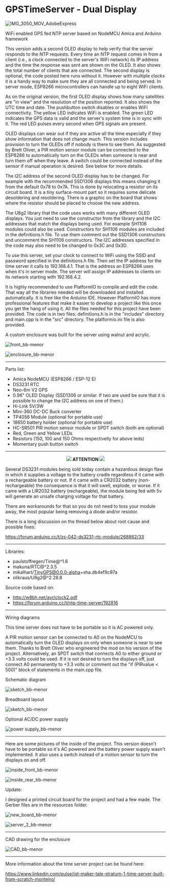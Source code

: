 # GPSTimeServer - Dual Display

![IMG_3050_MOV_AdobeExpress](https://user-images.githubusercontent.com/32185145/219906084-103e5c18-b03a-4c53-9235-e16533b12cdc.gif)

WiFi enabled GPS fed NTP server based on NodeMCU Amica and Arduino framework

This version adds a second OLED display to help verify that the server responds to the NTP requests. Every time an NTP request comes 
in from a client (i.e., a clock connected to the server's WiFi network) its IP address and the time the response was sent are shown 
on the OLED. It also shows the total number of clients that are connected. The second display is optional, the code posted here runs 
without it. However with multiple clocks it is a handy way to make sure they are all connected and being served. In server mode, 
ESP8266 microcontrollers can handle up to eight WiFi clients.

As on the original version, the first OLED display shows how many satellites 
are "in view" and the resolution of the position reported. It also shows the UTC time and date. The pushbutton
switch disables or enables WiFi connectivity. The yellow LED indicates WiFi is enabled.
The green LED indicates the GPS data is valid and the server's system time is in sync with it. The red 
LED pulses every second when GPS signals are present.

OLED displays can wear out if they are active all the time especially if they show information that does not change much.
This version includes provision to turn the OLEDs off if nobody is there to see them. As suggested by Brett Oliver, a
PIR motion sensor module can be connected to the ESP8266 to automatically turn on the OLEDs when someone is near and turn 
them off when they leave. A switch could be connected instead of the sensor if manual operation is desired.
See below for more details.

The I2C address of the second OLED display has to be changed. For example with the recommended SSD1306 
displays this means changing it from the default 0x78 to 0x7A. This is done by relocating a resistor 
on its circuit board. It is a tiny surface-mount part so it requires some delicate desoldering and 
resoldering. There is a graphic on the board that shows where the resistor should be placed to choose 
the new address.

The U8g2 library that the code uses works with many different OLED displays. You just need to use the constructor from the 
library and the I2C addresses that match the displays being used. For example SH1106 modules could also be used. 
Constructors for SH1106 modules are included in the definitions.h file. To use them comment out the SSD1306 constructors
and uncomment the SH1106 constructors. The I2C addresses specified in the code may also need to be changed to 0x3C and 0x3D. 

To use this server, set your clock to connect to WiFi using the SSID and password specified in the 
definitions.h file. Then set the IP address for the time server it calls to 192.168.4.1. That is the 
address an ESP8266 uses when it's in server mode. The server will assign IP addresses to clients on 
its network starting with 192.168.4.2.

It is highly recommended to use PlatformIO to compile and edit the code. That way all the libraries needed will be 
downloaded and installed automatically. It is free like the Arduino IDE. However PlatformIO has more professional features 
that make it easier to develop a project like this once you get the hang of using it. All the files needed for this project 
have been provided. The code is in two files: definitions.h is in the "includes" directory and main.cpp is in the "src" 
directory. The platformio.ini file is also provided. 

A custom enclosure was built for the server using walnut and acrylic. 

![front_bb-menor](https://github.com/Montecri/GPSTimeServer/blob/Dual-Display/images/EnclosureFront.JPG)

![enclosure_bb-menor](https://github.com/Montecri/GPSTimeServer/blob/Dual-Display/images/IMG_2849.JPG)

---

Parts list:

- Amica NodeMCU (ESP8266 / ESP-12 E)
- DS3231 RTC
- Neo-6m V2 GPS
- 0.96" OLED Display (SSD1306 or similar. 
  If two are used be sure that it is possible to change the I2C address on one of them.)
- Hi-Link 5V/3W
- Mini-360 DC-DC Buck converter
- TP4056 Module (optional for portable use)
- 18650 battery holder (optional for portable use)
- HC-SR501 PIR motion sensor module or SPDT switch (both are optional)
- Red, Green and Yellow LEDs
- Resistors (150, 100 and 150 Ohms respectivelly for above leds)
- Momentary push button switch

---

<p align="center"><img src="https://user-images.githubusercontent.com/38574378/132773469-08fb7b59-2f9d-4641-9665-c8d50d3904bc.png"><b>   ATTENTION   </b><img src="https://user-images.githubusercontent.com/38574378/132773469-08fb7b59-2f9d-4641-9665-c8d50d3904bc.png"></p> 

Several DS3231 modules being sold today contain a hazardous design flaw in which it supplies a voltage to the battery cradle regardless if it came with 
a rechargeable battery or not. If it came with a CR2032 battery (non-rechargeable) the consequence is that it will swell, explode, or worse. If it came 
with a LIR2032 battery (rechargeable), the module being fed with 5v will generate an unsafe charging voltage for that battery.

There are workarounds for that so you do not need to toss your module away, the most popular being removing a diode and/or resistor.

There is a long discussion on the thread below about root cause and possible fixes:

https://forum.arduino.cc/t/zs-042-ds3231-rtc-module/268862/33

---

Libraries:

-	paulstoffregen/Time@^1.6
-	makuna/RTC@^2.3.5
-	mikalhart/TinyGPS@0.0.0-alpha+sha.db4ef9c97a
-	olikraus/U8g2@^2.28.8

Source code based on:

- http://w8bh.net/avr/clock2.pdf
- https://forum.arduino.cc/t/ntp-time-server/192816

---

Wiring diagrams

This time server does not have to be portable so it is AC powered only. 

A PIR motion sensor can be connected to A0 on the NodeMCU to automatically turn the OLED displays on only when someone
is near to see them. Thanks to Brett Oliver who engineered the mod on his version of the project. Alternatively, an SPDT 
switch that connects A0 to either ground or +3.3 volts could be used. If it is not desired to turn the displays off, 
just connect A0 permanently to +3.3 volts or comment out the "if (PIRvalue < 500)" block of statements in the main.cpp file. 

Schematic diagram

![sketch_bb-menor](https://github.com/Montecri/GPSTimeServer/blob/Dual-Display/images/Schematic.png)

Breadboard layout

![sketch_bb-menor](https://github.com/Montecri/GPSTimeServer/blob/Dual-Display/images/sketch_bb.png)

Optional AC/DC power supply 

![power supply_bb-menor](https://user-images.githubusercontent.com/38574378/117375897-6a877b00-aea6-11eb-8022-d2b06e11bd37.png)

----

Here are some pictures of the inside of the project. This version doesn't have to be portable so it's AC powered and
the battery power supply wasn't implemented. It also uses a switch instead of a motion sensor to turn the displays on and off.

![inside_front_bb-menor](https://github.com/Montecri/GPSTimeServer/blob/Dual-Display/images/IMG_2767.JPG)

![inside_rear_bb-menor](https://github.com/Montecri/GPSTimeServer/blob/Dual-Display/images/IMG_2771.JPG)

Update:

I designed a printed circuit board for the project and had a few made. The Gerber files are in the resources folder.

![new_board_bb-menor](https://github.com/Montecri/GPSTimeServer/blob/Dual-Display/images/New%20Board%20(5).JPG)

![server_2_bb-menor](https://github.com/Montecri/GPSTimeServer/blob/Dual-Display/images/Server%202.JPG)

---

CAD drawing for the enclosure

![CAD_bb-menor](https://github.com/Montecri/GPSTimeServer/blob/Dual-Display/images/Enclosure.PNG)

---

More information about the time server project can be found here:

https://www.linkedin.com/pulse/iot-maker-tale-stratum-1-time-server-built-from-scratch-monteiro/

